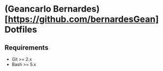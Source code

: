 # (Geancarlo Bernardes)[https://github.com/bernardesGean] Dotfiles

## Requirements

- Git >= 2.x
- Bash >= 5.x
